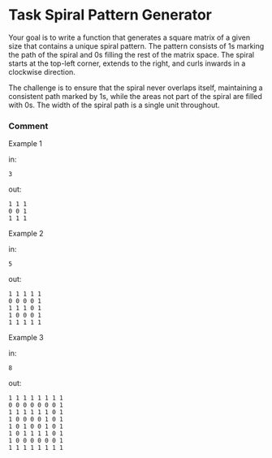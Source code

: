 <!-- ENGLISH -->
# Task Spiral Pattern Generator

Your goal is to write a function that generates a square matrix of a given size that contains a unique spiral pattern. The pattern consists of 1s marking the path of the spiral and 0s filling the rest of the matrix space. The spiral starts at the top-left corner, extends to the right, and curls inwards in a clockwise direction.

The challenge is to ensure that the spiral never overlaps itself, maintaining a consistent path marked by 1s, while the areas not part of the spiral are filled with 0s. The width of the spiral path is a single unit throughout.


### Comment


Example 1

in:
```
3
```
out:
```
1 1 1
0 0 1
1 1 1
```

Example 2

in:
```
5
```
out:
```
1 1 1 1 1
0 0 0 0 1
1 1 1 0 1
1 0 0 0 1
1 1 1 1 1
```

Example 3

in:
```
8
```
out:
```
1 1 1 1 1 1 1 1
0 0 0 0 0 0 0 1
1 1 1 1 1 1 0 1
1 0 0 0 0 1 0 1
1 0 1 0 0 1 0 1
1 0 1 1 1 1 0 1
1 0 0 0 0 0 0 1
1 1 1 1 1 1 1 1
```